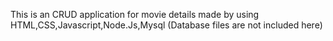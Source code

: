 This is an CRUD application for movie details made by using HTML,CSS,Javascript,Node.Js,Mysql (Database files are not included here)
